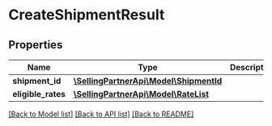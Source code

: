 # CreateShipmentResult

## Properties
Name | Type | Description | Notes
------------ | ------------- | ------------- | -------------
**shipment_id** | [**\SellingPartnerApi\Model\ShipmentId**](ShipmentId.md) |  | 
**eligible_rates** | [**\SellingPartnerApi\Model\RateList**](RateList.md) |  | 

[[Back to Model list]](../README.md#documentation-for-models) [[Back to API list]](../README.md#documentation-for-api-endpoints) [[Back to README]](../README.md)


